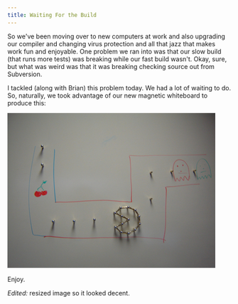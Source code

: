 ```yaml
---
title: Waiting For the Build
---
```

So we've been moving over to new computers at work and also upgrading our
compiler and changing virus protection and all that jazz that makes work fun
and enjoyable. One problem we ran into was that our slow build (that runs more
tests) was breaking while our fast build wasn't. Okay, sure, but what was
weird was that it was breaking checking source out from Subversion.

I tackled (along with Brian) this problem today. We had a lot of waiting to
do. So, naturally, we took advantage of our new magnetic whiteboard to produce
this:

![Pacman on a whiteboard with magnets and marker][1]

Enjoy.

_Edited:_ resized image so it looked decent.

   [1]: /images/pacman.jpg

